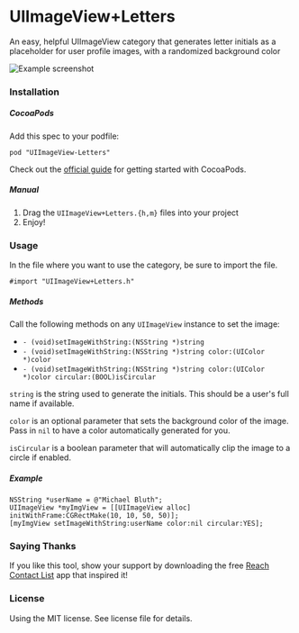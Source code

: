 UIImageView+Letters
===================

An easy, helpful UIImageView category that generates letter initials as a placeholder for user profile images, with a randomized background color

![Example screenshot](http://i.imgur.com/xSBjVQ7.png)

### Installation

##### CocoaPods

Add this spec to your podfile:

`pod "UIImageView-Letters"`

Check out the [official guide](http://guides.cocoapods.org/using/index.html) for getting started with CocoaPods.

##### Manual

1. Drag the `UIImageView+Letters.{h,m}` files into your project
2. Enjoy!

### Usage

In the file where you want to use the category, be sure to import the file. 

`#import "UIImageView+Letters.h"`

##### Methods

Call the following methods on any `UIImageView` instance to set the image:

+ `- (void)setImageWithString:(NSString *)string`
+ `- (void)setImageWithString:(NSString *)string color:(UIColor *)color`
+ `- (void)setImageWithString:(NSString *)string color:(UIColor *)color circular:(BOOL)isCircular`

`string` is the string used to generate the initials. This should be a user's full name if available.

`color` is an optional parameter that sets the background color of the image. Pass in `nil` to have a color automatically generated for you.

`isCircular` is a boolean parameter that will automatically clip the image to a circle if enabled.

##### Example

```
NSString *userName = @"Michael Bluth";
UIImageView *myImgView = [[UIImageView alloc] initWithFrame:CGRectMake(10, 10, 50, 50)];
[myImgView setImageWithString:userName color:nil circular:YES];
```

### Saying Thanks

If you like this tool, show your support by downloading the free [Reach Contact List](https://itunes.apple.com/us/app/reach-your-contact-list/id898802540?mt=8) app that inspired it!

### License

Using the MIT license. See license file for details.
